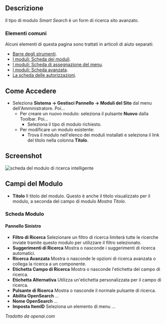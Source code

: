 <!-- Filename: Help4.x:Site_Modules:_Smart_Search / Display title: Moduli: Ricerca Intelligente -->

## Descrizione

Il tipo di modulo *Smart Search* è un form di ricerca sito avanzato.

### Elementi comuni

Alcuni elementi di questa pagina sono trattati in articoli di aiuto separati:

* [Barre degli strumenti](jdocmanual?article=help/common-elements/toolbars).
* [I moduli: Scheda dei moduli](jdocmanual?article=help/modules/modules-module-tab).
* [I moduli: Scheda di assegnazione del menu](jdocmanual?article=help/modules/modules-menu-assignment-tab).
* [I moduli: Scheda avanzata](jdocmanual?article=help/modules/modules-advanced-tab).
* [La scheda delle autorizzazioni](jdocmanual?article=help/common-elements/edit-permissions).

## Come Accedere

- Seleziona **Sistema → Gestisci Pannello → Moduli del Sito** dal menu
  dell'Amministratore. Poi...
  - Per creare un nuovo modulo: seleziona il pulsante **Nuovo** dalla Toolbar. Poi...
    - Seleziona il tipo di modulo richiesto.
  - Per modificare un modulo esistente:
    - Trova il modulo nell'elenco dei moduli installati e seleziona il
      link del titolo nella colonna **Titolo**.

## Screenshot

![scheda del modulo di ricerca intelligente](../../../it/images/modules-site/modules-smart-search-module-tab.png)

## Campi del Modulo

- **Titolo** Il titolo del modulo. Questo è anche il titolo visualizzato
  per il modulo, a seconda del campo di modulo *Mostra Titolo*.

### Scheda Modulo

#### Pannello Sinistro

- **Filtro di Ricerca** Selezionare un filtro di ricerca limiterà tutte le ricerche inviate 
  tramite questo modulo per utilizzare il filtro selezionato.
- **Suggerimenti di Ricerca** Mostra o nasconde i suggerimenti di ricerca automatici.
- **Ricerca Avanzata** Mostra o nasconde le opzioni di ricerca avanzata o collega la ricerca
  a un componente.
- **Etichetta Campo di Ricerca** Mostra o nasconde l'etichetta del campo di ricerca.
- **Etichetta Alternativa** Utilizza un'etichetta personalizzata per il campo di ricerca.
- **Pulsante di Ricerca** Mostra o nasconde il normale pulsante di ricerca.
- **Abilita OpenSearch** ...
- **Nome OpenSearch** ...
- **Imposta ItemID** Seleziona un elemento di menu ...

*Tradotto da openai.com*

